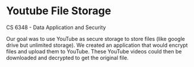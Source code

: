# Youtube File Storage

CS 6348 - Data Application and Security

Our goal was to use YouTube as secure storage to store files (like google drive but unlimited storage). We created an application that would encrypt files and upload them to YouTube. These YouTube videos could then be downloaded and decrypted to get the original file. 


